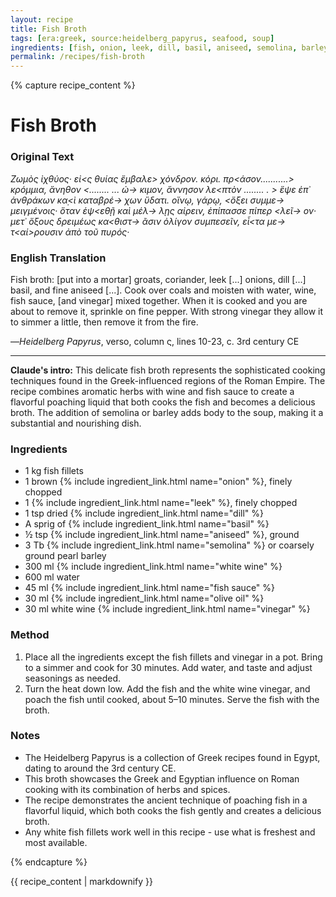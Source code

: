```yaml
---
layout: recipe
title: Fish Broth
tags: [era:greek, source:heidelberg_papyrus, seafood, soup]
ingredients: [fish, onion, leek, dill, basil, aniseed, semolina, barley, white wine, water, fish sauce, olive oil, vinegar]
permalink: /recipes/fish-broth
---
```


{% capture recipe_content %}
# Fish Broth

### Original Text
*Ζωμὸς ἰχθύος‧ εἰ<ς θυίας ἔμβαλε> χόνδρον. κόρι. πρ<άσον...........> κρόμμια, ἄνηθον <........ ... ὠ-> κιμον, ἄννησον λε<πτὸν ........ . > ἕψε ἐπ᾽ ἀνθράκων κα̣<ὶ καταβρέ-> χων ὕδατι. οἴνῳ, γάρῳ, <ὄξει συμμε-> μειγμένοις‧ ὅταν ἑψ<εθῇ καὶ μέλ-> λῃς αἰρειν, ἐπίπασσε πίπερ <λεῖ-> ον‧ μετ᾽ ὄξους δρειμέως κα<θιστ-> ᾶσιν ὀλίγον συμπεσεῖν, εἶ<τα με-> τ<αί>ρουσιν ἀπὸ τοῦ πυρός‧*

### English Translation
Fish broth: [put into a mortar] groats, coriander, leek [...] onions, dill [...] basil, and fine aniseed [...]. Cook over coals and moisten with water, wine, fish sauce, [and vinegar] mixed together. When it is cooked and you are about to remove it, sprinkle on fine pepper. With strong vinegar they allow it to simmer a little, then remove it from the fire.

—*Heidelberg Papyrus*, verso, column ς, lines 10-23, c. 3rd century CE

___

**Claude's intro:** This delicate fish broth represents the sophisticated cooking techniques found in the Greek-influenced regions of the Roman Empire. The recipe combines aromatic herbs with wine and fish sauce to create a flavorful poaching liquid that both cooks the fish and becomes a delicious broth. The addition of semolina or barley adds body to the soup, making it a substantial and nourishing dish.

### Ingredients
- 1 kg fish fillets
- 1 brown {% include ingredient_link.html name="onion" %}, finely chopped
- 1 {% include ingredient_link.html name="leek" %}, finely chopped
- 1 tsp dried {% include ingredient_link.html name="dill" %}
- A sprig of {% include ingredient_link.html name="basil" %}
- ½ tsp {% include ingredient_link.html name="aniseed" %}, ground
- 3 Tb {% include ingredient_link.html name="semolina" %} or coarsely ground pearl barley
- 300 ml {% include ingredient_link.html name="white wine" %}
- 600 ml water
- 45 ml {% include ingredient_link.html name="fish sauce" %}
- 30 ml {% include ingredient_link.html name="olive oil" %}
- 30 ml white wine {% include ingredient_link.html name="vinegar" %}

### Method
1. Place all the ingredients except the fish fillets and vinegar in a pot. Bring to a simmer and cook for 30 minutes. Add water, and taste and adjust seasonings as needed.
2. Turn the heat down low. Add the fish and the white wine vinegar, and poach the fish until cooked, about 5–10 minutes. Serve the fish with the broth.

### Notes
- The Heidelberg Papyrus is a collection of Greek recipes found in Egypt, dating to around the 3rd century CE.
- This broth showcases the Greek and Egyptian influence on Roman cooking with its combination of herbs and spices.
- The recipe demonstrates the ancient technique of poaching fish in a flavorful liquid, which both cooks the fish gently and creates a delicious broth.
- Any white fish fillets work well in this recipe - use what is freshest and most available.

{% endcapture %}

{{ recipe_content | markdownify }}